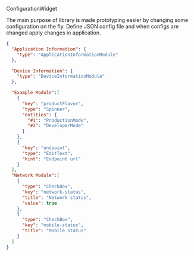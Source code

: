 ConfigurationWidget

The main purpose of library is made prototyping easier by changing some configuration on the fly. Define JSON config file and when configs are changed apply changes in application.

```json
{
  "Application Information": {
    "type": "ApplicationInformationModule"
  },

  "Device Information": {
    "type": "DeviceInformationModule"
  },

  "Example Module":[
    {
      "key": "productFlavor",
      "type": "Spinner",
      "entities": {
        "#1": "ProductionMode",
        "#2": "DeveloperMode"
      }
    },
    {
      "key": "endpoint",
      "type": "EditText",
      "hint": "Endpoint url"
    }
  ],
  "Network Module":[
    {
      "type": "CheckBox",
      "key": "network-status",
      "title": "Network status",
      "value": true
    },
    {
      "type": "CheckBox",
      "key": "mobile-status",
      "title": "Mobile status"
    }
  ]
}
```
